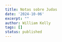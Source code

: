 ```yaml
---
title: Notas sobre Judas
date: '2024-10-06'
excerpt: ""
author: William Kelly
tags: []
status: published
---
```

